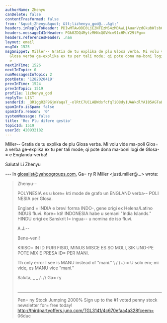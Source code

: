 ```yaml
---
authorName: Zhenyu
canDelete: false
contentTrasformed: false
from: '&quot;Zhenyu&quot; &lt;lizhenyu_god@...&gt;'
headers.inReplyToHeader: PDIwMTAwODE0LjE2NTEzMS4zMDAwLjAuanVzdGkubWlsbGVyQGp1bm8uY29tPg==
headers.messageIdInHeader: PGk0ZDQ4MytzMHNxQGVHcm91cHMuY29tPg==
headers.referencesHeader: .nan
layout: email
msgId: 1525
msgSnippet: Miller-- Gratia de tu explika de plu Glosa verba. Mi volu vide ma-poli
  Glosa verba ge-explika ex tu per tali mode; qi pote dona ma-boni logi de Glosa-
  e
nextInTime: 1526
nextInTopic: 0
numMessagesInTopic: 2
postDate: '1282020419'
prevInTime: 1524
prevInTopic: 1519
profile: lizhenyu_god
replyTo: LIST
senderId: _QR1ggR2F9GjmYaqaT_-olRtC7UCLABWdsfcfqTiO8dy1UAWkdlYAI85AGTaLajq4jPRbuw2bxhEEckSoiQzc3DKcKOPxMzTBpo
spamInfo.isSpam: false
spamInfo.reason: '0'
systemMessage: false
title: 'Re: Plu difere qestio'
topicId: 1519
userId: 420932182
---
```


Miller--
Gratia de tu explika de plu Glosa verba. Mi volu vide ma-poli Glos=
a verba ge-explika ex tu per tali mode; qi pote dona ma-boni logi de Glosa-=
 e Englanda-verba!

Saluta!
Li Zhenyu

--- In glosalist@yahoogroups.com, Ga=
ry R Miller <justi.miller@...> wrote:
>
> Zhenyu--
> 
> POLYNESIA es u kore=
kti mode de grafo un ENGLAND verba--  POLI NESIA per
> Glosa.
> 
> England =
INDIA e brevi forma INDO-, gene origi ex Helena/Latino INDUS
> fluvi.  Kore=
kti!  INDONESIA habe u semani "India Islands."  HINDU origi
> ex Sanskrit l=
ingua-- u nomina de iso fluvi.
> 
> 
> 
> A.J.--
> 
> Bene-veni!
> 
> KRISO=
 IN ID PURI FISIO, MINUS MISCE ES SO MOLI, SIK UNO-PE POTE MIX E
> PRESA ID=
 PER MANI.
> 
> Th only error I see is MANU instead of "mani."
> \ /
> (+) =
U solo ero; mi vide, es MANU vice "mani."
> 
> Saluta,
> _ _
> /.
> /\   Ga=
ry
> #
> ____________________________________________________________
> Pen=
ny Stock Jumping 2000%
> Sign up to the #1 voted penny stock newsletter for=
 free today!
> http://thirdpartyoffers.juno.com/TGL3141/4c670efaa4a328fceem=
06duc
>



